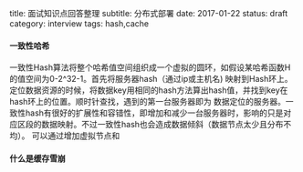 title: 面试知识点回答整理
subtitle: 分布式部署
date: 2017-01-22
status: draft
category: interview
tags: hash,cache

#### 一致性哈希
一致性Hash算法将整个哈希值空间组织成一个虚拟的圆环，如假设某哈希函数H的值空间为0-2^32-1。首先将服务器hash（通过ip或主机名)
映射到Hash环上。定位数据资源的时候，将数据key用相同的hash方法算出hash值，并找到key在hash环上的位置。顺时针查找，遇到的第一台服务器即为
数据定位的服务器。一致性hash有很好的扩展性和容错性，即增加和减少一台服务器时，影响的只是对应区段的数据映射。不过一致性hash也会造成数据倾斜（数据节点太少且分布不均）。
可以通过增加虚拟节点和

#### 什么是缓存雪崩